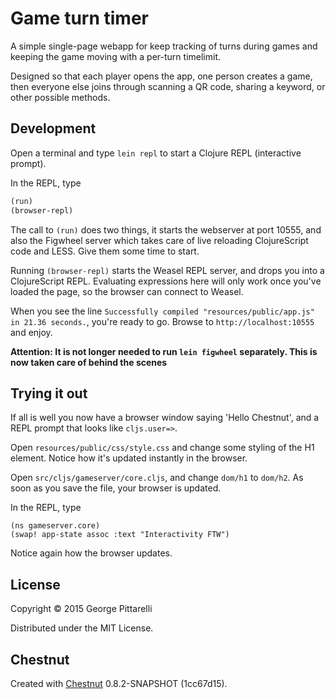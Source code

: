 # Game turn timer

A simple single-page webapp for keep tracking of turns during
games and keeping the game moving with a per-turn timelimit.

Designed so that each player opens the app, one person creates a game,
then everyone else joins through scanning a QR code, sharing a
keyword, or other possible methods.

## Development

Open a terminal and type `lein repl` to start a Clojure REPL
(interactive prompt).

In the REPL, type

```clojure
(run)
(browser-repl)
```

The call to `(run)` does two things, it starts the webserver at port
10555, and also the Figwheel server which takes care of live reloading
ClojureScript code and LESS. Give them some time to start.

Running `(browser-repl)` starts the Weasel REPL server, and drops you
into a ClojureScript REPL. Evaluating expressions here will only work
once you've loaded the page, so the browser can connect to Weasel.

When you see the line `Successfully compiled "resources/public/app.js"
in 21.36 seconds.`, you're ready to go. Browse to
`http://localhost:10555` and enjoy.

**Attention: It is not longer needed to run `lein figwheel`
  separately. This is now taken care of behind the scenes**

## Trying it out

If all is well you now have a browser window saying 'Hello Chestnut',
and a REPL prompt that looks like `cljs.user=>`.

Open `resources/public/css/style.css` and change some styling of the
H1 element. Notice how it's updated instantly in the browser.

Open `src/cljs/gameserver/core.cljs`, and change `dom/h1` to
`dom/h2`. As soon as you save the file, your browser is updated.

In the REPL, type

```
(ns gameserver.core)
(swap! app-state assoc :text "Interactivity FTW")
```

Notice again how the browser updates.

## License

Copyright © 2015 George Pittarelli

Distributed under the MIT License.

## Chestnut

Created with [Chestnut](http://plexus.github.io/chestnut/) 0.8.2-SNAPSHOT (1cc67d15).
